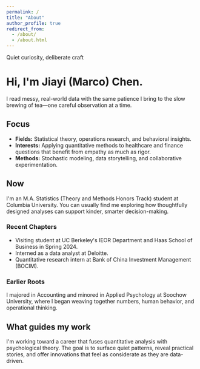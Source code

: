 ```yaml
---
permalink: /
title: "About"
author_profile: true
redirect_from:
  - /about/
  - /about.html
---
```


<div class="wabi-hero">
  <p class="wabi-hero__eyebrow">Quiet curiosity, deliberate craft</p>
  <h1 class="wabi-hero__title">Hi, I'm Jiayi (Marco) Chen.</h1>
  <p class="wabi-hero__subtitle">
    I read messy, real-world data with the same patience I bring to the slow
    brewing of tea&mdash;one careful observation at a time.
  </p>
</div>

<section class="wabi-section">
  <h2>Focus</h2>
  <ul class="wabi-list">
    <li><strong>Fields:</strong> Statistical theory, operations research, and behavioral insights.</li>
    <li><strong>Interests:</strong> Applying quantitative methods to healthcare and finance questions that benefit from empathy as much as rigor.</li>
    <li><strong>Methods:</strong> Stochastic modeling, data storytelling, and collaborative experimentation.</li>
  </ul>
</section>

<section class="wabi-section">
  <h2>Now</h2>
  <p>
    I'm an M.A. Statistics (Theory and Methods Honors Track) student at Columbia University.
    You can usually find me exploring how thoughtfully designed analyses can support kinder, smarter decision-making.
  </p>
</section>

<section class="wabi-section wabi-section--paired">
  <div>
    <h3>Recent Chapters</h3>
    <ul class="wabi-list">
      <li>Visiting student at UC Berkeley's IEOR Department and Haas School of Business in Spring 2024.</li>
      <li>Interned as a data analyst at Deloitte.</li>
      <li>Quantitative research intern at Bank of China Investment Management (BOCIM).</li>
    </ul>
  </div>
  <div>
    <h3>Earlier Roots</h3>
    <p>
      I majored in Accounting and minored in Applied Psychology at Soochow University, where I began weaving
      together numbers, human behavior, and operational thinking.
    </p>
  </div>
</section>

<section class="wabi-section">
  <h2>What guides my work</h2>
  <p class="wabi-note">
    I'm working toward a career that fuses quantitative analysis with psychological theory.
    The goal is to surface quiet patterns, reveal practical stories, and offer innovations that feel as considerate as they are data-driven.
  </p>
</section>
